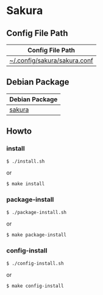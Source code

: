 
# Sakura


## Config File Path

| Config File Path |
| --- |
| [~/.config/sakura/sakura.conf](./asset/overlay/etc/skel/.config/sakura/sakura.conf) |


## Debian Package

| Debian Package |
| --- |
| [sakura](https://packages.debian.org/sid/sakura) |


## Howto


### install

``` sh
$ ./install.sh
```

or

``` sh
$ make install
```


### package-install

``` sh
$ ./package-install.sh
```

or

``` sh
$ make package-install
```


### config-install

``` sh
$ ./config-install.sh
```

or

``` sh
$ make config-install
```
